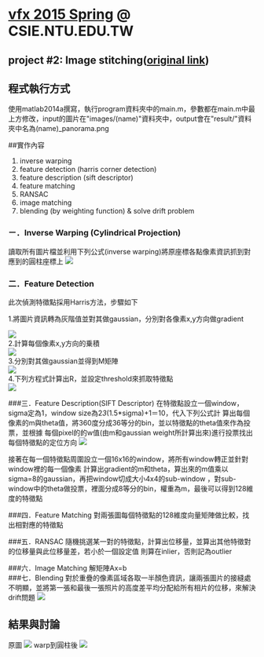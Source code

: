# [vfx 2015 Spring](http://www.csie.ntu.edu.tw/~cyy/courses/vfx/15spring/ "Digital Visual Effects 2011 Spring") @ CSIE.NTU.EDU.TW
## project #2: Image stitching([original link](http://www.csie.ntu.edu.tw/%7Ecyy/courses/vfx/15spring/assignments/proj2/))

## 程式執行方式
使用matlab2014a撰寫，執行program資料夾中的main.m，參數都在main.m中最上方修改，input的圖片在"images/(name)"資料夾中，output會在"result/"資料夾中名為(name)_panorama.png

##實作內容
1. inverse warping
2. feature detection (harris corner detection)
3. feature description (sift descriptor)
4. feature matching 
5. RANSAC 
6. image matching 
7. blending (by weighting function) & solve drift problem

### ㄧ．Inverse Warping (Cylindrical Projection)
  讀取所有圖片檔並利用下列公式(inverse warping)將原座標各點像素資訊抓到對應到的圓柱座標上
![](https://cloud.githubusercontent.com/assets/11753996/7479938/9666b6e4-f397-11e4-8e81-eb6802f78ce5.png)  

### 二．Feature Detection
  此次偵測特徵點採用Harris方法，步驟如下
  
1.將圖片資訊轉為灰階值並對其做gaussian，分別對各像素x,y方向做gradient
<div style="display;block">
<img src="https://cloud.githubusercontent.com/assets/11753996/7479958/ae6d9942-f397-11e4-803a-2d2b13e4d830.png">
</div>
2.計算每個像素x,y方向的乗積
<div style="display;block">
<img src="https://cloud.githubusercontent.com/assets/11753996/7479971/bf91ac7c-f397-11e4-8ba5-044e3a2ec64e.png">
</div>
3.分別對其做gaussian並得到M矩陣
<div style="display;block">
<img src="https://cloud.githubusercontent.com/assets/11753996/7479977/c94ada04-f397-11e4-9887-e8316cbedc89.png">
</div>
4.下列方程式計算出R，並設定threshold來抓取特徵點
<div style="display;block">
<img src="https://cloud.githubusercontent.com/assets/11753996/7479983/d3771f7e-f397-11e4-8d31-c6e40ace745b.png">
</div>

###三．Feature Description(SIFT Descriptor)
  在特徵點設立一個window，sigma定為1，window size為2*3*(1.5*sigma)+1＝10，代入下列公式計
算出每個像素的m與theta值，將360度分成36等分的bin，並以特徵點的theta值來作為投票，並根據
每個pixel的的w值(由m和gaussian weight所計算出來)進行投票找出每個特徵點的定位方向
![](https://cloud.githubusercontent.com/assets/11753996/7479988/dfeb8d4e-f397-11e4-96ca-948f76613b13.png)
  
  接著在每一個特徵點周圍設立一個16x16的window，將所有window轉正並針對window裡的每一個像素
計算出gradient的m和theta，算出來的m值乘以sigma=8的gaussian，再把window切成大小4x4的sub-window
，對sub-window中的theta做投票，裡面分成8等分的bin，權重為m，最後可以得到128維度的特徵點

###四．Feature Matching
  對兩張圖每個特徵點的128維度向量矩陣做比較，找出相對應的特徵點
  
###五．RANSAC
  隨機挑選某一對的特徵點，計算出位移量，並算出其他特徵對的位移量與此位移量差，若小於一個設定值
則算在inlier，否則記為outlier

###六．Image Matching
  解矩陣Ax=b  
###七．Blending
  對於重疊的像素區域各取一半顏色資訊，讓兩張圖片的接縫處不明顯，並將第一張和最後一張照片的高度差平均分配給所有相片的位移，來解決drift問題
![](https://cloud.githubusercontent.com/assets/11717755/7515751/4d65ec9c-f4fc-11e4-93ca-0d23908be9e3.PNG)

## 結果與討論
原圖
![](https://cloud.githubusercontent.com/assets/11717755/7514220/3cd46060-f4ee-11e4-98d1-4066220b3167.png)
warp到圓柱後
![](https://cloud.githubusercontent.com/assets/11717755/7515694/d03ce798-f4fb-11e4-8800-88285d61a2dd.png)
